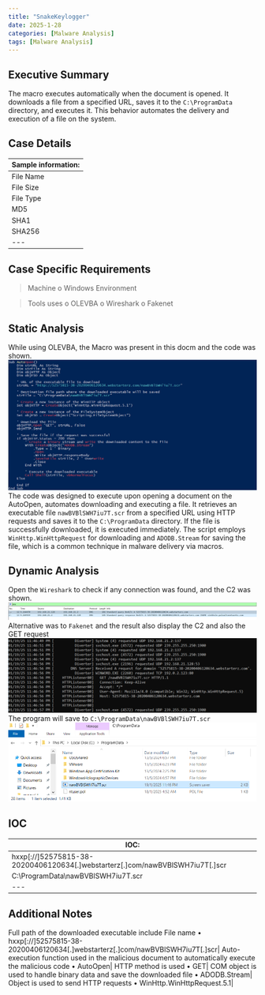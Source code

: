 ```yaml
---
title: "SnakeKeylogger"
date: 2025-1-28
categories: [Malware Analysis]
tags: [Malware Analysis]
---
```


## Executive Summary

The macro executes automatically when the document is opened. It downloads a file from a specified URL, saves it to the `C:\ProgramData` directory, and executes it. This behavior automates the delivery and execution of a file on the system.

## Case Details

| Sample information: | 
|---|
File Name | 715a3d7675672d8474b83bedfee8e594b96856fa34a915debf9ae57c171ee366.docm |
File Size | 15.8 KB |
File Type | Microsoft Office Word Macro-Enabled Document (DOCM) |
MD5 | 9ce250e7dace223506f0d22240530bb6 |
SHA1 | 24a87a2730fb3913369ae8f67ea459afc57976bd |
SHA256 | 715a3d7675672d8474b83bedfee8e594b96856fa34a915debf9ae57c171ee366 |
|---|

## Case Specific Requirements

> Machine
o	Windows Environment

> Tools uses
o	OLEVBA
o	Wireshark
o	Fakenet


## Static Analysis

While using OLEVBA, the Macro was present in this docm and the code was shown.
![img1](assets/1-SnakeKeylogger/image2.png)
The code was designed to execute upon opening a document on the AutoOpen, automates downloading and executing a file. It retrieves an executable file `nawBVBlSWH7iu7T.scr` from a specified URL using HTTP requests and saves it to the `C:\ProgramData` directory. If the file is successfully downloaded, it is executed immediately. The script employs `WinHttp.WinHttpRequest` for downloading and `ADODB.Stream` for saving the file, which is a common technique in malware delivery via macros.

## Dynamic Analysis

Open the `Wireshark` to check if any connection was found, and the C2 was shown.
![img2](assets/1-SnakeKeylogger/image3.png)
Alternative was to `Fakenet` and the result also display the C2 and also the GET request
![img3](assets/1-SnakeKeylogger/image4.png)
The program will save to `C:\ProgramData\nawBVBlSWH7iu7T.scr`
![img4](assets/1-SnakeKeylogger/image5.png)

## IOC

| IOC: | 
|---|
hxxp[://]52575815-38-20200406120634[.]webstarterz[.]com/nawBVBlSWH7iu7T[.]scr | URL |
C:\ProgramData\nawBVBlSWH7iu7T.scr | Excutable Path |
|---|

## Additional Notes

Full path of the downloaded executable include File name
•	hxxp[://]52575815-38-20200406120634[.]webstarterz[.]com/nawBVBlSWH7iu7T[.]scr|
Auto-execution function used in the malicious document to automatically execute the malicious code
•	AutoOpen|
HTTP method is used
•	GET|
COM object is used to handle binary data and save the downloaded file
•	ADODB.Stream|
Object is used to send HTTP requests
•	WinHttp.WinHttpRequest.5.1|
